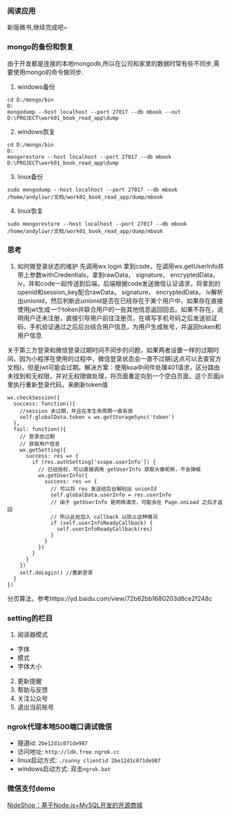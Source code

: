 ### 阅读应用
新版微书,继续完成吧~

### mongo的备份和恢复
由于开发都是连接的本地mongodb,所以在公司和家里的数据时常有些不同步,需要使用mongo的命令做同步.
1. windows备份
```
cd D:/mongo/bin
D:
mongodump --host localhost --port 27017 --db mbook --out D:\PROJECT\work01_book_read_app\dump
```
2. windows恢复
```
cd D:/mongo/bin
D:
mongorestore --host localhost --port 27017 --db mbook D:\PROJECT\work01_book_read_app\dump
``` 
3. linux备份
```
sudo mongodump --host localhost --port 27017 --db mbook /home/andyliwr/文档/work01_book_read_app/dump/mbook
```
4. linux恢复
```
sudo mongorestore --host localhost --port 27017 --db mbook /home/andyliwr/文档/work01_book_read_app/dump/mbook
```

### 思考
1. 如何做登录状态的维护
先调用wx.login 拿到code，在调用wx.getUserInfo并带上参数withCredentials，拿到rawData， signature， encryptedData， iv，并和code一起传送到后端，后端根据code发送微信认证请求，将拿到的openid和session_key配合rawData， signature， encryptedData， iv解析出unionid，然后判断此unionid是否在已经存在于某个用户中，如果存在直接使用jwt生成一个token并联合用户的一些其他信息返回回去。如果不存在，说明用户还未注册，直接引导用户前往注册页，在填写手机号码之后发送验证码，手机验证通过之后后台结合用户信息，为用户生成账号，并返回token和用户信息

关于第三方登录和微信登录过期时间不同步的问题，如果两者设置一样的过期时间，因为小程序在使用的过程中，微信登录状态会一直不过期(这点可以去查官方文档)，但是jwt可能会过期。解决方案：使用koa中间件处理401请求，区分路由未找到和无权限，并对无权限做处理，将页面重定向到一个空白页面，这个页面js里执行重新登录代码，来刷新token值
```
wx.checkSession({
  success: function(){
    //session 未过期，并且在本生命周期一直有效
    self.globalData.token = wx.getStorageSync('token')
  },
  fail: function(){
    // 登录态过期
    // 获取用户信息
    wx.getSetting({
      success: res => {
        if (res.authSetting['scope.userInfo']) {
          // 已经授权，可以直接调用 getUserInfo 获取头像昵称，不会弹框
          wx.getUserInfo({
            success: res => {
              // 可以将 res 发送给后台解码出 unionId
              self.globalData.userInfo = res.userInfo
              // 由于 getUserInfo 是网络请求，可能会在 Page.onLoad 之后才返回
              // 所以此处加入 callback 以防止这种情况
              if (self.userInfoReadyCallback) {
                self.userInfoReadyCallback(res)
              }
            }
          })
        }
      }
    })
    self.doLogin() //重新登录
  }
})
```
  分页算法，参考https://yd.baidu.com/view/72b62bb1680203d8ce2f248c


### setting的栏目
1. 阅读器模式
  + 字体
  + 模式
  + 字体大小
2. 更新提醒
3. 帮助与反馈
4. 关注公众号
5. 退出当前账号


### ngrok代理本地500端口调试微信
+ 隧道id: `2be12d1c071de987`
+ 访问地址: `http://ldk.free.ngrok.cc`
+ linux启动方式: `./sunny clientid 2be12d1c071de987`
+ windows启动方式: 双击`ngrok.bat`

### 微信支付demo
[NideShop：基于Node.js+MySQL开发的开源商城](https://github.com/tumobi/nideshop-mini-program)
